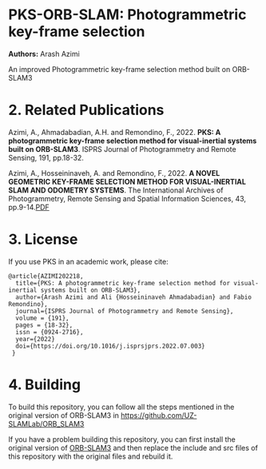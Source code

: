 # PKS-ORB-SLAM: Photogrammetric key-frame selection

**Authors:** Arash Azimi

An improved Photogrammetric key-frame selection method built on ORB-SLAM3

# 2. Related Publications

Azimi, A., Ahmadabadian, A.H. and Remondino, F., 2022. **PKS: A photogrammetric key-frame selection method for visual-inertial systems built on ORB-SLAM3**. ISPRS Journal of Photogrammetry and Remote Sensing, 191, pp.18-32.

Azimi, A., Hosseininaveh, A. and Remondino, F., 2022. **A NOVEL GEOMETRIC KEY-FRAME SELECTION METHOD FOR VISUAL-INERTIAL SLAM AND ODOMETRY SYSTEMS**. The International Archives of Photogrammetry, Remote Sensing and Spatial Information Sciences, 43, pp.9-14.[PDF](https://media.proquest.com/media/hms/PFT/1/n2Y8N?_s=3Etl1aiR%2F%2F3tEARSr42grt2wCGA%3D)

# 3. License

If you use PKS in an academic work, please cite:

    @article{AZIMI202218,
      title={PKS: A photogrammetric key-frame selection method for visual-inertial systems built on ORB-SLAM3},
      author={Arash Azimi and Ali {Hosseininaveh Ahmadabadian} and Fabio Remondino},
      journal={ISPRS Journal of Photogrammetry and Remote Sensing},
      volume = {191},
      pages = {18-32},
      issn = {0924-2716},
      year={2022}
      doi={https://doi.org/10.1016/j.isprsjprs.2022.07.003}
     }

# 4. Building

To build this repository, you can follow all the steps mentioned in the original version of ORB-SLAM3 in https://github.com/UZ-SLAMLab/ORB_SLAM3

If you have a problem building this repository, you can first install the original version of [ORB-SLAM3](https://github.com/UZ-SLAMLab/ORB_SLAM3) and then replace the include and src files of this repository with the original files and rebuild it.
